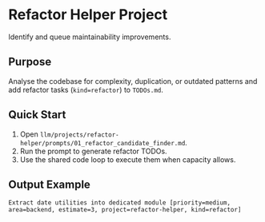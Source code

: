 # Refactor Helper Project

Identify and queue maintainability improvements.

## Purpose
Analyse the codebase for complexity, duplication, or outdated patterns and add refactor tasks (`kind=refactor`) to `TODOs.md`.

## Quick Start
1. Open `llm/projects/refactor-helper/prompts/01_refactor_candidate_finder.md`.
2. Run the prompt to generate refactor TODOs.
3. Use the shared code loop to execute them when capacity allows.

## Output Example
```
Extract date utilities into dedicated module [priority=medium, area=backend, estimate=3, project=refactor-helper, kind=refactor]
``` 